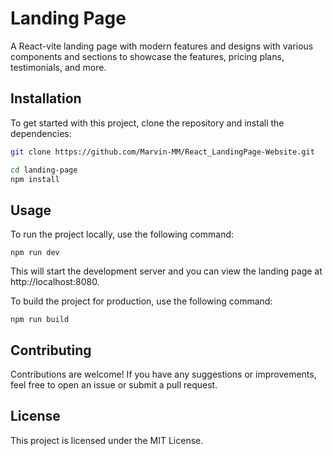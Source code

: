 # Landing Page

A React-vite landing page with modern features and designs with various components and sections to showcase the features, pricing plans, testimonials, and more.

## Installation

To get started with this project, clone the repository and install the dependencies:

```sh
git clone https://github.com/Marvin-MM/React_LandingPage-Website.git

cd landing-page
npm install
```


## Usage
To run the project locally, use the following command:
```
npm run dev
```

This will start the development server and you can view the landing page at http://localhost:8080.

To build the project for production, use the following command:
 ```
 npm run build
```
## Contributing
Contributions are welcome! If you have any suggestions or improvements, feel free to open an issue or submit a pull request.

## License
This project is licensed under the MIT License.